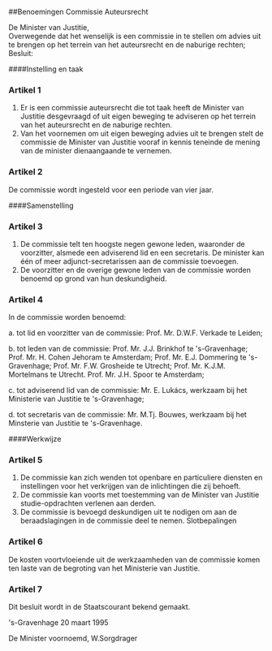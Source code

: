 <meta http-equiv='Content-Type' content='text/html; charset=utf-8' />

##Benoemingen Commissie Auteursrecht

De Minister van Justitie,  
Overwegende dat het wenselijk is een commissie in te stellen om advies uit te brengen op het terrein van het auteursrecht en de naburige rechten;
Besluit:     

####Instelling en taak

### Artikel  1  

1.  Er is een commissie auteursrecht die tot taak heeft de Minister van Justitie desgevraagd of uit eigen beweging te adviseren op het terrein van het auteursrecht en de naburige rechten.   
2.  Van het voornemen om uit eigen beweging advies uit te brengen stelt de commissie de Minister van Justitie vooraf in kennis teneinde de mening van de minister dienaangaande te vernemen.   

### Artikel  2  

De commissie wordt ingesteld voor een periode van vier jaar.  

####Samenstelling

### Artikel  3  

1.  De commissie telt ten hoogste negen gewone leden, waaronder de voorzitter, alsmede een adviserend lid en een secretaris. De minister kan één of meer adjunct-secretarissen aan de commissie toevoegen.   
2.  De voorzitter en de overige gewone leden van de commissie worden benoemd op grond van hun deskundigheid.   

### Artikel  4  

In de commissie worden benoemd: 

a. tot lid en voorzitter van de commissie: Prof. Mr. D.W.F. Verkade te Leiden;  

b. tot leden van de commissie: Prof. Mr. J.J. Brinkhof te 's-Gravenhage; Prof. Mr. H. Cohen Jehoram te Amsterdam; Prof. Mr. E.J. Dommering te 's-Gravenhage; Prof. Mr. F.W. Grosheide te Utrecht; Prof. Mr. K.J.M. Mortelmans te Utrecht. Prof. Mr. J.H. Spoor te Amsterdam;  

c. tot adviserend lid van de commissie: Mr. E. Lukács, werkzaam bij het Ministerie van Justitie te 's-Gravenhage;  

d. tot secretaris van de commissie: Mr. M.Tj. Bouwes, werkzaam bij het Minsterie van Justitie te 's-Gravenhage.    

####Werkwijze

### Artikel  5  

1.  De commissie kan zich wenden tot openbare en particuliere diensten en instellingen voor het verkrijgen van de inlichtingen die zij behoeft.   
2.  De commissie kan voorts met toestemming van de Minister van Justitie studie-opdrachten verlenen aan derden.   
3.  De commissie is bevoegd deskundigen uit te nodigen om aan de beraadslagingen in de commissie deel te nemen. Slotbepalingen   

### Artikel  6  

De kosten voortvloeiende uit de werkzaamheden van de commissie komen ten laste van de begroting van het Ministerie van Justitie.  

### Artikel  7  

Dit besluit wordt in de Staatscourant bekend gemaakt.  

's-Gravenhage 
20 maart 1995    

De 
Minister voornoemd, 
W.Sorgdrager    
